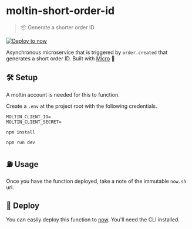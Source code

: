 # moltin-short-order-id

> 📦 Generate a shorter order ID

[![Deploy to now](https://deploy.now.sh/static/button.svg)](https://deploy.now.sh/?repo=https://github.com/moltin-examples/moltin-short-order-id&env=MOLTIN_CLIENT_ID&env=MOLTIN_SECRET_KEY)

Asynchronous microservice that is triggered by `order.created` that generates a short order ID. Built with [Micro](https://github.com/zeit/micro) 🤩

## 🛠 Setup

A moltin account is needed for this to function.

Create a `.env` at the project root with the following credentials.

```dosini
MOLTIN_CLIENT_ID=
MOLTIN_CLIENT_SECRET=
```

`npm install`

`npm run dev`

## ⛽️ Usage

Once you have the function deployed, take a note of the immutable `now.sh` url.

## 🚀 Deploy

You can easily deploy this function to [now](https://now.sh). You'll need the CLI installed.
